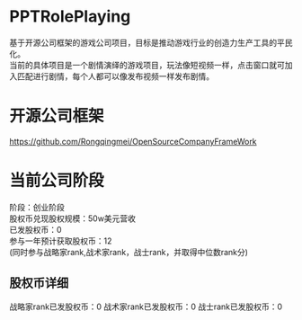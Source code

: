 # PPTRolePlaying
基于开源公司框架的游戏公司项目，目标是推动游戏行业的创造力生产工具的平民化。  
当前的具体项目是一个剧情演绎的游戏项目，玩法像短视频一样，点击窗口就可加入匹配进行剧情，每个人都可以像发布视频一样发布剧情。  
  
# 开源公司框架
https://github.com/Rongqingmei/OpenSourceCompanyFrameWork  
  
# 当前公司阶段
阶段：创业阶段  
股权币兑现股权规模：50w美元营收  
已发股权币：0  
参与一年预计获取股权币：12  
(同时参与战略家rank,战术家rank，战士rank，并取得中位数rank分)  
  
## 股权币详细
战略家rank已发股权币：0
战术家rank已发股权币：0
战士rank已发股权币：0
